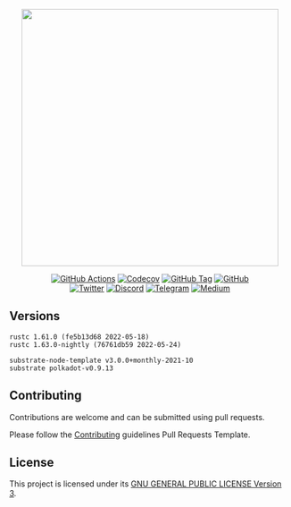 <p align="center">
  <img src="https://parami.io/img/parami/logo-max.png" width="460">
</p>

<div align="center">

[![GitHub Actions](https://img.shields.io/github/workflow/status/parami-protocol/parami-blockchain/Actions/main)](https://github.com/parami-protocol/parami-blockchain/actions/workflows/actions.yml)
[![Codecov](https://img.shields.io/codecov/c/gh/parami-protocol/parami-blockchain)](https://app.codecov.io/gh/parami-protocol/parami-blockchain/)
[![GitHub Tag](https://img.shields.io/github/v/tag/parami-protocol/parami-blockchain?label=release)](https://github.com/parami-protocol/parami-blockchain/tags)
[![GitHub](https://img.shields.io/github/license/parami-protocol/parami-blockchain)](https://github.com/parami-protocol/parami-blockchain/blob/main/LICENSE)
<br />
[![Twitter](https://img.shields.io/badge/Twitter-white?logo=twitter)](https://twitter.com/ParamiProtocol)
[![Discord](https://img.shields.io/badge/Discord-gray?logo=discord)](https://discord.com/invite/bxFuekgvYJ)
[![Telegram](https://img.shields.io/badge/Telegram-gray?logo=telegram)](https://t.me/ParamiProtocolEN)
[![Medium](https://img.shields.io/badge/Medium-gray?logo=medium)](https://paramiprotocol.medium.com/)

</div>

## Versions

```
rustc 1.61.0 (fe5b13d68 2022-05-18)
rustc 1.63.0-nightly (76761db59 2022-05-24)

substrate-node-template v3.0.0+monthly-2021-10
substrate polkadot-v0.9.13
```

## Contributing

Contributions are welcome and can be submitted using pull requests.

Please follow the [Contributing](Contributing.md) guidelines Pull Requests Template.

## License

This project is licensed under its [GNU GENERAL PUBLIC LICENSE Version 3](LICENSE).
